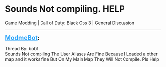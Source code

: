 # Sounds Not compiling. HELP
Game Modding | Call of Duty: Black Ops 3 | General Discussion

---
<strong style="font-size: 1.4em;"><span style="text-decoration: underline;text-decoration-color: #34a7f9;"><span style="color:#34a7f9;">ModmeBot</span></span>:</strong>

<p>Thread By: bob1<br />Sounds Not compiling The User Aliases  Are Fine Because I Loaded a other map and it works fine But On My Main Map They Will Not Compile. Pls Help</p>

